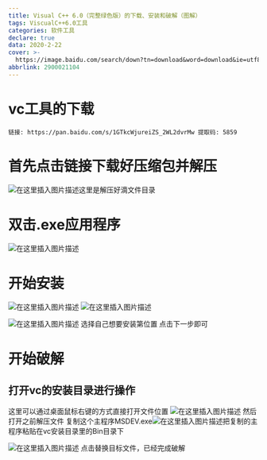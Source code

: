 ```yaml
---
title: Visual C++ 6.0（完整绿色版）的下载、安装和破解（图解）
tags: ViscualC++6.0工具
categories: 软件工具
declare: true
data: 2020-2-22
cover: >-
  https://image.baidu.com/search/down?tn=download&word=download&ie=utf8&fr=detail&url=https%3A%2F%2Ftimgsa.baidu.com%2Ftimg%3Fimage%26quality%3D80%26size%3Db9999_10000%26sec%3D1585741395519%26di%3D5fac254188fad25a8a59aa1247323907%26imgtype%3D0%26src%3Dhttp%253A%252F%252Fimg-qn.hdb.com%252Fupload%252F_oss%252Fuserposterimageimg%252F201902%252F14%252F01550123340373_posterimage0_26400.jpg%2540%252521pc-detail-post-image&thumburl=https%3A%2F%2Fss0.bdstatic.com%2F70cFvHSh_Q1YnxGkpoWK1HF6hhy%2Fit%2Fu%3D1506768582%2C3995975488%26fm%3D26%26gp%3D0.jpg
abbrlink: 2900021104
---
```


# vc工具的下载
	链接: https://pan.baidu.com/s/1GTkcWjureiZS_2WL2dvrMw 提取码: 5859
# 首先点击链接下载好压缩包并解压
![在这里插入图片描述](https://img-blog.csdnimg.cn/20200303144834967.png?x-o)这里是解压好滴文件目录
# 双击.exe应用程序
![在这里插入图片描述](https://img-blog.csdnimg.cn/20200303145038260.png?x-oss-process=image/watermark,type_ZmFuZ3poZW5naGVpdGk,shadow_10,text_aHR0cHM6Ly9ibG9nLmNzZG4ubmV0L3FxXzQwNjA5MDA4,size_16,color_FFFFFF,t_70)
# 开始安装
![在这里插入图片描述](https://img-blog.csdnimg.cn/20200303145125298.png?x-oss-process=image/watermark,type_ZmFuZ3poZW5naGVpdGk,shadow_10,text_aHR0cHM6Ly9ibG9nLmNzZG4ubmV0L3FxXzQwNjA5MDA4,size_16,color_FFFFFF,t_70)
![在这里插入图片描述](https://img-blog.csdnimg.cn/20200303145141701.png?x-oss-process=image/watermark,type_ZmFuZ3poZW5naGVpdGk,shadow_10,text_aHR0cHM6Ly9ibG9nLmNzZG4ubmV0L3FxXzQwNjA5MDA4,size_16,color_FFFFFF,t_70)

![在这里插入图片描述](https://img-blog.csdnimg.cn/20200303145152736.png?x-oss-process=image/watermark,type_ZmFuZ3poZW5naGVpdGk,shadow_10,text_aHR0cHM6Ly9ibG9nLmNzZG4ubmV0L3FxXzQwNjA5MDA4,size_16,color_FFFFFF,t_70)
选择自己想要安装第位置 点击下一步即可
# 开始破解
## 打开vc的安装目录进行操作

这里可以通过桌面鼠标右键的方式直接打开文件位置
![在这里插入图片描述](https://img-blog.csdnimg.cn/20200303145649294.png?x-oss-process=image/watermark,type_ZmFuZ3poZW5naGVpdGk,shadow_10,text_aHR0cHM6Ly9ibG9nLmNzZG4ubmV0L3FxXzQwNjA5MDA4,size_16,color_FFFFFF,t_70)
然后打开之前解压文件 复制这个主程序MSDEV.exe![在这里插入图片描述](https://img-blog.csdnimg.cn/20200303145758637.png)把复制的主程序粘贴在vc安装目录里的Bin目录下

![在这里插入图片描述](https://img-blog.csdnimg.cn/20200303150046297.png?x-oss-process=image/watermark,type_ZmFuZ3poZW5naGVpdGk,shadow_10,text_aHR0cHM6Ly9ibG9nLmNzZG4ubmV0L3FxXzQwNjA5MDA4,size_16,color_FFFFFF,t_70)
点击替换目标文件，已经完成破解